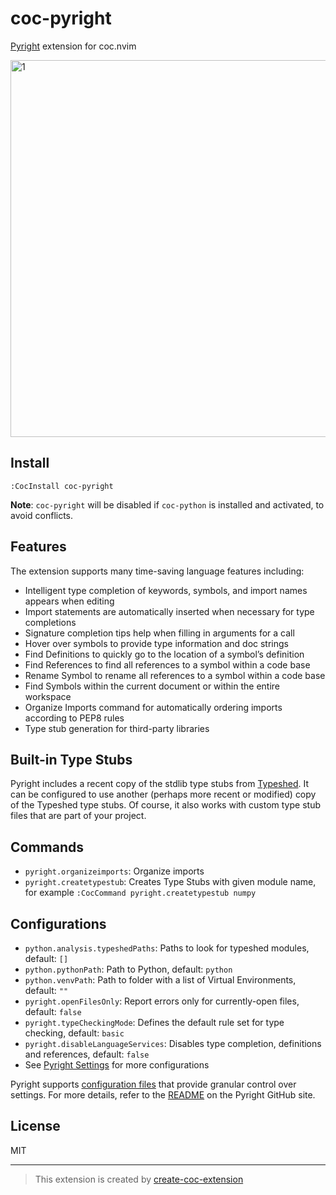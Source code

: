 # coc-pyright

[Pyright](https://github.com/microsoft/pyright) extension for coc.nvim

<img width="603" alt="1" src="https://user-images.githubusercontent.com/345274/64470245-bda9a780-d172-11e9-9fda-48af0617a2ee.png">

## Install

`:CocInstall coc-pyright`

**Note**: `coc-pyright` will be disabled if `coc-python` is installed and activated, to avoid conflicts.

## Features

The extension supports many time-saving language features including:

- Intelligent type completion of keywords, symbols, and import names appears when editing
- Import statements are automatically inserted when necessary for type completions
- Signature completion tips help when filling in arguments for a call
- Hover over symbols to provide type information and doc strings
- Find Definitions to quickly go to the location of a symbol’s definition
- Find References to find all references to a symbol within a code base
- Rename Symbol to rename all references to a symbol within a code base
- Find Symbols within the current document or within the entire workspace
- Organize Imports command for automatically ordering imports according to PEP8 rules
- Type stub generation for third-party libraries

## Built-in Type Stubs

Pyright includes a recent copy of the stdlib type stubs from [Typeshed](https://github.com/python/typeshed). It can be configured to use another (perhaps more recent or modified) copy of the Typeshed type stubs. Of course, it also works with custom type stub files that are part of your project.

## Commands

- `pyright.organizeimports`: Organize imports
- `pyright.createtypestub`: Creates Type Stubs with given module name, for example `:CocCommand pyright.createtypestub numpy`

## Configurations

- `python.analysis.typeshedPaths`: Paths to look for typeshed modules, default: `[]`
- `python.pythonPath`: Path to Python, default: `python`
- `python.venvPath`: Path to folder with a list of Virtual Environments, default: `""`
- `pyright.openFilesOnly`: Report errors only for currently-open files, default: `false`
- `pyright.typeCheckingMode`: Defines the default rule set for type checking, default: `basic`
- `pyright.disableLanguageServices`: Disables type completion, definitions and references, default: `false`
- See [Pyright Settings](https://github.com/microsoft/pyright/blob/master/docs/settings.md) for more configurations

Pyright supports [configuration files](https://github.com/microsoft/pyright/blob/master/docs/configuration.md) that provide granular control over settings. For more details, refer to the [README](https://github.com/Microsoft/pyright/blob/master/README.md) on the Pyright GitHub site.

## License

MIT

---

> This extension is created by [create-coc-extension](https://github.com/fannheyward/create-coc-extension)
